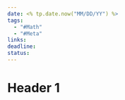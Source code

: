 ```yaml
---
date: <% tp.date.now("MM/DD/YY") %>
tags:
  - "#Math"
  - "#Meta"
links: 
deadline: 
status:
---
```

# Header 1
